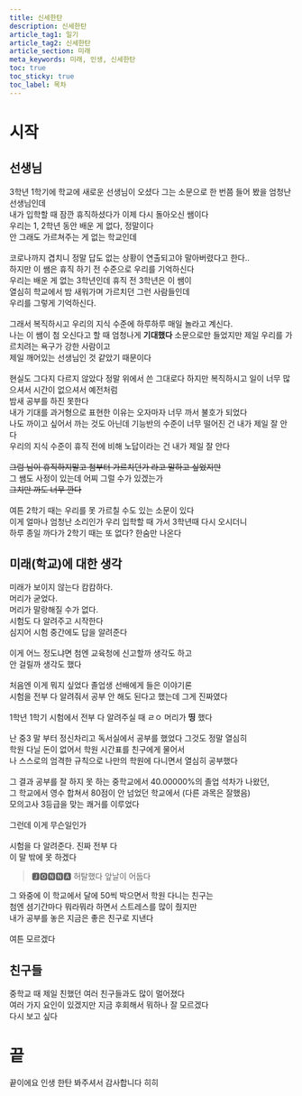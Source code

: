```yaml
---
title: 신세한탄
description: 신세한탄
article_tag1: 일기
article_tag2: 신세한탄
article_section: 미래
meta_keywords: 미래, 인생, 신세한탄
toc: true
toc_sticky: true
toc_label: 목차
---
```


# 시작
## 선생님
3학년 1학기에 학교에 새로운 선생님이 오셨다 그는 소문으로 한 번쯤 들어 봤을 엄청난 선생님인데<br>
내가 입학할 때 잠깐 휴직하셨다가 이제 다시 돌아오신 쌤이다 <br>
우리는 1, 2학년 동안 배운 게 없다, 정말이다<br> 안 그래도 가르쳐주는 게 없는 학교인데<br><br>
코로나까지 겹치니 정말 답도 없는 상황이 연출되고야 말아버렸다고 한다..<br>
하지만 이 쌤은 휴직 하기 전 수준으로 우리를 기억하신다<br>
우리는 배운 게 없는 3학년인데 휴직 전 3학년은 이 쌤이<br> 열심히 학교에서 밤 새워가며 가르치던 그런 사람들인데 <br>
우리를 그렇게 기억하신다.<br><br>
그래서 복직하시고 우리의 지식 수준에 하루하루 매일 놀라고 계신다.<br>
나는 이 쌤이 첨 오신다고 할 때 엄청나게 **기대했다** 소문으로만 들었지만 제일 우리를 가르치려는 욕구가 강한 사람이고<br>
제일 깨어있는 선생님인 것 같았기 때문이다<br><br>
현실도 그다지 다르지 않았다 정말 위에서 쓴 그대로다 하지만 복직하시고 일이 너무 많으셔서 시간이 없으셔서 예전처럼<br>
밤새 공부를 하진 못한다<br>
내가 기대를 과거형으로 표현한 이유는 오자마자 너무 까서 불호가 되었다<br>
나도 까이고 싶어서 까는 것도 아닌데 기능반의 수준이 너무 떨어진 건 내가 제일 잘 안다<br>
우리의 지식 수준이 휴직 전에 비해 노답이라는 건 내가 제일 잘 안다<br><br>
~~그럼 님이 휴직하지말고 첨부터 가르치던가 라고 말하고 싶었지만~~<br>
그 쌤도 사정이 있는데 어찌 그럴 수가 있겠는가<br>
~~그치만 까도 너무 깐다~~<br><br>
여튼 2학기 때는 우리를 못 가르칠 수도 있는 소문이 있다<br>
이게 얼마나 엄청난 소리인가 우리 입학할 때 가서 3학년때 다시 오시더니<br>
하루 종일 까다가 2학기 때는 또 없다? 한숨만 나온다<br>

## 미래(학교)에 대한 생각
미래가 보이지 않는다 캄캄하다.<br>
머리가 굳었다.<br>
머리가 말랑해질 수가 없다.<br>
시험도 다 알려주고 시작한다<br>
심지어 시험 중간에도 답을 알려준다<br><br>
이게 어느 정도냐면 첨엔 교육청에 신고할까 생각도 하고<br>
안 걸릴까 생각도 했다<br><br>
처음엔 이게 뭐지 싶었다 졸업생 선배에게 들은 이야기론<br>
시험을 전부 다 알려줘서 공부 안 해도 된다고 했는데 그게 진짜였다<br><br>
1학년 1학기 시험에서 전부 다 알려주실 때 ㄹㅇ 머리가  **띵** 했다<br><br>
난 중3 말 부터 정신차리고 독서실에서 공부를 했었다 그것도 정말 열심히<br>
학원 다닐 돈이 없어서 학원 시간표를 친구에게 물어서<br>
나 스스로의 엄격한 규칙으로 나만의 학원에 다니면서 열심히 공부했다<br><br>
그 결과 공부를 잘 하지 못 하는 중학교에서 40.00000%의 졸업 석차가 나왔던, <br>
그 학교에서 영수 합쳐서 80점이 안 넘었던 학교에서 (다른 과목은 잘했음)<br>
모의고사 3등급을 맞는 쾌거를 이루었다<br><br>
그런데 이게 무슨일인가<br><br>
시험을 다 알려준다. 진짜 전부 다<br>
이 말 밖에 못 하겠다<br>
> 🅹🅾🅽🅽🅰 허탈했다 앞날이 어둡다

그 와중에 이 학교에서 달에 50씩 박으면서 학원 다니는 친구는<br>
첨엔 셤기간마다 뭐라뭐라 하면서 스트레스를 많이 줬지만<br>
내가 공부를 놓은 지금은 좋은 친구로 지낸다<br><br>
여튼 모르겠다<br>

## 친구들
중학교 때 제일 친했던 여러 친구들과도 많이 멀어졌다<br>
여러 가지 요인이 있겠지만 지금 후회해서 뭐하나 잘 모르겠다<br>
다시 보고 싶다<br>

# 끝
끝이에요 인생 한탄 봐주셔서 감사합니다 히히
